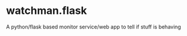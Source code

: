 watchman.flask
==============

A python/flask based monitor service/web app to tell if stuff is behaving
